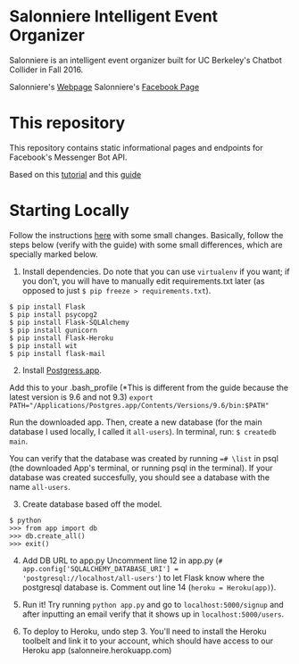 # Salonniere Intelligent Event Organizer
Salonniere is an intelligent event organizer built for UC Berkeley's Chatbot Collider in Fall 2016. 

Salonniere's [Webpage](http://salonniere.herokuapp.com/)
Salonniere's [Facebook Page](https://www.facebook.com/SalonniereAI/)

# This repository
This repository contains static informational pages and endpoints for Facebook's Messenger Bot API.

Based on this [tutorial](https://blog.hartleybrody.com/fb-messenger-bot/) and this [guide](http://blog.sahildiwan.com/posts/flask-and-postgresql-app-deployed-on-heroku/)

# Starting Locally
Follow the instructions [here](http://blog.sahildiwan.com/posts/flask-and-postgresql-app-deployed-on-heroku/) with some small changes. Basically, follow the steps below (verify with the guide) with some small differences, which are specially marked below. 

1. Install dependencies. Do note that you can use `virtualenv` if you want; if you don't, you will have to manually edit requirements.txt later (as opposed to just `$ pip freeze > requirements.txt`). 

```
$ pip install Flask
$ pip install psycopg2
$ pip install Flask-SQLAlchemy
$ pip install gunicorn
$ pip install Flask-Heroku
$ pip install wit
$ pip install flask-mail
```

2. Install [Postgress.app](http://postgresapp.com/).

Add this to your .bash_profile (*This is different from the guide because the latest version is 9.6 and not 9.3)
`export PATH="/Applications/Postgres.app/Contents/Versions/9.6/bin:$PATH"`

Run the downloaded app. Then, create a new database (for the main database I used locally, I called it `all-users`). In terminal, run: 
`$ createdb main`. 

You can verify that the database was created by running `=# \list` in psql (the downloaded App's terminal, or running psql in the terminal). If your database was created succesfully, you should see a database with the name `all-users`. 

3. Create database based off the model.
```
$ python
>>> from app import db
>>> db.create_all()
>>> exit()
```

4. Add DB URL to app.py
Uncomment line 12 in app.py (`# app.config['SQLALCHEMY_DATABASE_URI'] = 'postgresql://localhost/all-users'`) to let Flask know where the postgresql database is. Comment out line 14 (`heroku = Heroku(app)`).

5. Run it!
Try running `python app.py` and go to `localhost:5000/signup` and after inputting an email verify that it shows up in `localhost:5000/users`. 

6. To deploy to Heroku, undo step 3. You'll need to install the Heroku toolbelt and link it to your account, which should have access to our Heroku app (salonneire.herokuapp.com)




